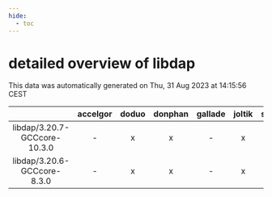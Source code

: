 ```yaml
---
hide:
  - toc
---
```


detailed overview of libdap
===========================


This data was automatically generated on Thu, 31 Aug 2023 at 14:15:56 CEST  

| |accelgor|doduo|donphan|gallade|joltik|skitty|swalot|victini|
| :---: | :---: | :---: | :---: | :---: | :---: | :---: | :---: | :---: |
|libdap/3.20.7-GCCcore-10.3.0|-|x|x|-|x|x|x|x|
|libdap/3.20.6-GCCcore-8.3.0|-|x|x|-|x|x|x|x|
